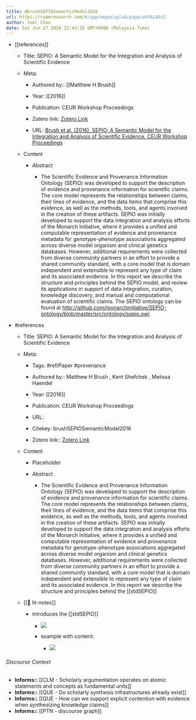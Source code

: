 ```yaml
---
title: @brushSEPIOSemanticModel2016
url: https://roamresearch.com/#/app/megacoglab/page/ahPALW3zI
author: Joel Chan
date: Sat Jun 27 2020 22:43:35 GMT+0800 (Malaysia Time)
---
```


- [[references]]

    - Title: SEPIO: A Semantic Model for the Integration and Analysis of Scientific Evidence

    - Meta:

        - Authored by:: [[Matthew H Brush]]

        - Year: [[2016]]

        - Publication: CEUR Workshop Proceedings

        - Zotero link: [Zotero Link](zotero://select/items/1_88XYTD3K)

        - URL: [Brush et al. (2016). SEPIO: A Semantic Model for the Integration and Analysis of Scientific Evidence. CEUR Workshop Proceedings](undefined)

    - Content

        - Abstract

            - The Scientific Evidence and Provenance Information Ontology (SEPIO) was developed to support the description of evidence and provenance information for scientific claims. The core model represents the relationships between claims, their lines of evidence, and the data items that comprise this evidence, as well as the methods, tools, and agents involved in the creation of these artifacts. SEPIO was initially developed to support the data integration and analysis efforts of the Monarch Initiative, where it provides a unified and computable representation of evidence and provenance metadata for genotype-phenotype associations aggregated across diverse model organism and clinical genetics databases. However, additional requirements were collected from diverse community partners in an effort to provide a shared community standard, with a core model that is domain independent and extensible to represent any type of claim and its associated evidence. In this report we describe the structure and principles behind the SEPIO model, and review its applications in support of data integration, curation, knowledge discovery, and manual and computational evaluation of scientific claims. The SEPIO ontology can be found at http://github.com/monarchinitiative/SEPIO-ontology/blob/master/src/ontology/sepio.owl.
- #references

    - Title: SEPIO: A Semantic Model for the Integration and Analysis of Scientific Evidence

    - Meta:

        - Tags: #ref/Paper #provenance

        - Authored by::  Matthew H Brush ,  Kent Shefchek ,  Melissa Haendel

        - Year: [[2016]]

        - Publication: CEUR Workshop Proceedings

        - URL:

        - Citekey: brushSEPIOSemanticModel2016

        - Zotero link:: [Zotero Link](zotero://select/items/1_88XYTD3K)

    - Content

        - Placeholder

        - Abstract

            - The Scientific Evidence and Provenance Information Ontology (SEPIO) was developed to support the description of evidence and provenance information for scientific claims. The core model represents the relationships between claims, their lines of evidence, and the data items that comprise this evidence, as well as the methods, tools, and agents involved in the creation of these artifacts. SEPIO was initially developed to support the data integration and analysis efforts of the Monarch Initiative, where it provides a unified and computable representation of evidence and provenance metadata for genotype-phenotype associations aggregated across diverse model organism and clinical genetics databases. However, additional requirements were collected from diverse community partners in an effort to provide a shared community standard, with a core model that is domain independent and extensible to represent any type of claim and its associated evidence. In this report we describe the structure and principles behind the [[stdSEPIO]]

    - [[📝 lit-notes]]

        - introduces the [[stdSEPIO]]

            - ![](https://firebasestorage.googleapis.com/v0/b/firescript-577a2.appspot.com/o/imgs%2Fapp%2Fmegacoglab%2FqX6J3L1DL6.png?alt=media&token=63416388-3cc0-4941-aec7-85bec30c7ac9)

            - example with content:

                - ![](https://firebasestorage.googleapis.com/v0/b/firescript-577a2.appspot.com/o/imgs%2Fapp%2Fmegacoglab%2F_867Jyfnb7.png?alt=media&token=320443d1-bd51-47af-b503-3f0165c1a757)

###### Discourse Context

- **Informs::** [[CLM - Scholarly argumentation operates on atomic statements and concepts as fundamental units]]
- **Informs::** [[QUE - Do scholarly synthesis infrastructures already exist]]
- **Informs::** [[QUE - How can we support explicit contention with evidence when synthesizing knowledge claims]]
- **Informs::** [[PTN - discourse graph]]
